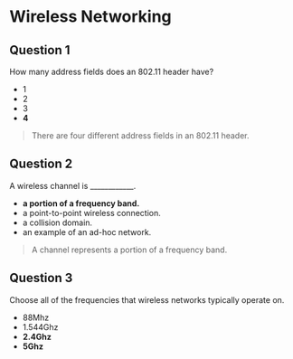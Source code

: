 # Wireless Networking

## Question 1

How many address fields does an 802.11 header have?

* 1
* 2
* 3
* **4**

> There are four different address fields in an 802.11 header.

## Question 2

A wireless channel is ____________.

* **a portion of a frequency band.**
* a point-to-point wireless connection.
* a collision domain.
* an example of an ad-hoc network.

> A channel represents a portion of a frequency band.

## Question 3

Choose all of the frequencies that wireless networks typically operate on.

* 88Mhz
* 1.544Ghz
* **2.4Ghz**
* **5Ghz**